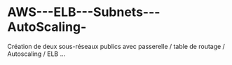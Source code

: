 # AWS---ELB---Subnets---AutoScaling-
Création de deux sous-réseaux publics avec passerelle / table de routage / Autoscaling / ELB ...

